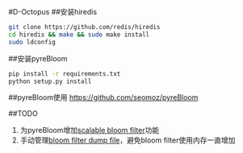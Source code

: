 #D-Octopus
##安装hiredis
```bash
git clone https://github.com/redis/hiredis
cd hiredis && make && sudo make install
sudo ldconfig
```

##安装pyreBloom
```bash
pip install -r requirements.txt
python setup.py install
```

##pyreBloom使用
https://github.com/seomoz/pyreBloom


##TODO
1. 为pyreBloom增加[scalable bloom filter](http://gsd.di.uminho.pt/members/cbm/ps/dbloom.pdf)功能
2. 手动管理[bloom filter dump file](https://github.com/seomoz/pyreBloom)，避免bloom filter使用内存一直增加
